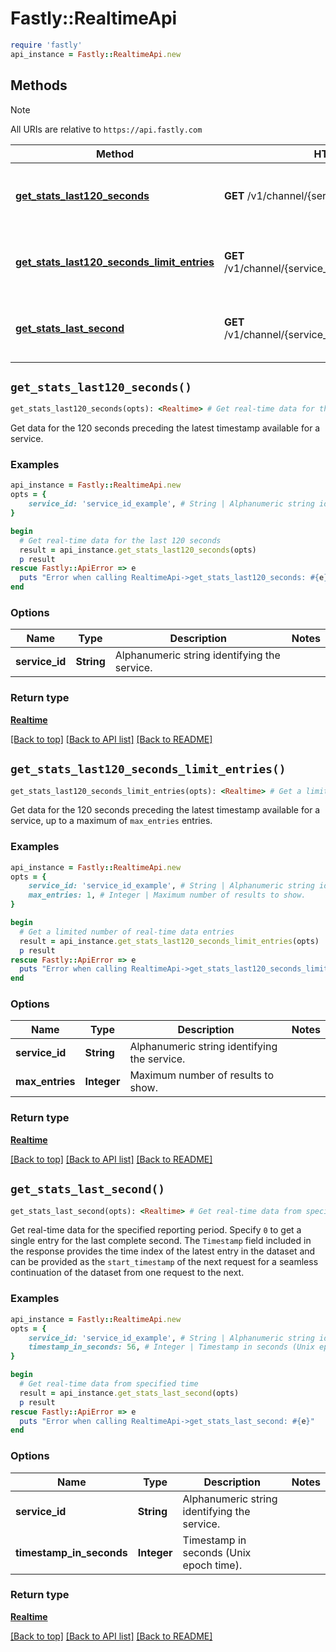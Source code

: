 # Fastly::RealtimeApi


```ruby
require 'fastly'
api_instance = Fastly::RealtimeApi.new
```

## Methods

> [!NOTE]
> All URIs are relative to `https://api.fastly.com`

Method | HTTP request | Description
------ | ------------ | -----------
[**get_stats_last120_seconds**](RealtimeApi.md#get_stats_last120_seconds) | **GET** /v1/channel/{service_id}/ts/h | Get real-time data for the last 120 seconds
[**get_stats_last120_seconds_limit_entries**](RealtimeApi.md#get_stats_last120_seconds_limit_entries) | **GET** /v1/channel/{service_id}/ts/h/limit/{max_entries} | Get a limited number of real-time data entries
[**get_stats_last_second**](RealtimeApi.md#get_stats_last_second) | **GET** /v1/channel/{service_id}/ts/{timestamp_in_seconds} | Get real-time data from specified time


## `get_stats_last120_seconds()`

```ruby
get_stats_last120_seconds(opts): <Realtime> # Get real-time data for the last 120 seconds
```

Get data for the 120 seconds preceding the latest timestamp available for a service.

### Examples

```ruby
api_instance = Fastly::RealtimeApi.new
opts = {
    service_id: 'service_id_example', # String | Alphanumeric string identifying the service.
}

begin
  # Get real-time data for the last 120 seconds
  result = api_instance.get_stats_last120_seconds(opts)
  p result
rescue Fastly::ApiError => e
  puts "Error when calling RealtimeApi->get_stats_last120_seconds: #{e}"
end
```

### Options

| Name | Type | Description | Notes |
| ---- | ---- | ----------- | ----- |
| **service_id** | **String** | Alphanumeric string identifying the service. |  |

### Return type

[**Realtime**](Realtime.md)

[[Back to top]](#) [[Back to API list]](../../README.md#endpoints)
[[Back to README]](../../README.md)
## `get_stats_last120_seconds_limit_entries()`

```ruby
get_stats_last120_seconds_limit_entries(opts): <Realtime> # Get a limited number of real-time data entries
```

Get data for the 120 seconds preceding the latest timestamp available for a service, up to a maximum of `max_entries` entries.

### Examples

```ruby
api_instance = Fastly::RealtimeApi.new
opts = {
    service_id: 'service_id_example', # String | Alphanumeric string identifying the service.
    max_entries: 1, # Integer | Maximum number of results to show.
}

begin
  # Get a limited number of real-time data entries
  result = api_instance.get_stats_last120_seconds_limit_entries(opts)
  p result
rescue Fastly::ApiError => e
  puts "Error when calling RealtimeApi->get_stats_last120_seconds_limit_entries: #{e}"
end
```

### Options

| Name | Type | Description | Notes |
| ---- | ---- | ----------- | ----- |
| **service_id** | **String** | Alphanumeric string identifying the service. |  |
| **max_entries** | **Integer** | Maximum number of results to show. |  |

### Return type

[**Realtime**](Realtime.md)

[[Back to top]](#) [[Back to API list]](../../README.md#endpoints)
[[Back to README]](../../README.md)
## `get_stats_last_second()`

```ruby
get_stats_last_second(opts): <Realtime> # Get real-time data from specified time
```

Get real-time data for the specified reporting period. Specify `0` to get a single entry for the last complete second. The `Timestamp` field included in the response provides the time index of the latest entry in the dataset and can be provided as the `start_timestamp` of the next request for a seamless continuation of the dataset from one request to the next.

### Examples

```ruby
api_instance = Fastly::RealtimeApi.new
opts = {
    service_id: 'service_id_example', # String | Alphanumeric string identifying the service.
    timestamp_in_seconds: 56, # Integer | Timestamp in seconds (Unix epoch time).
}

begin
  # Get real-time data from specified time
  result = api_instance.get_stats_last_second(opts)
  p result
rescue Fastly::ApiError => e
  puts "Error when calling RealtimeApi->get_stats_last_second: #{e}"
end
```

### Options

| Name | Type | Description | Notes |
| ---- | ---- | ----------- | ----- |
| **service_id** | **String** | Alphanumeric string identifying the service. |  |
| **timestamp_in_seconds** | **Integer** | Timestamp in seconds (Unix epoch time). |  |

### Return type

[**Realtime**](Realtime.md)

[[Back to top]](#) [[Back to API list]](../../README.md#endpoints)
[[Back to README]](../../README.md)
